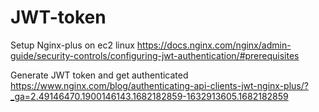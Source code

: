 # JWT-token
Setup Nginx-plus on ec2 linux
https://docs.nginx.com/nginx/admin-guide/security-controls/configuring-jwt-authentication/#prerequisites

Generate JWT token and  get authenticated
https://www.nginx.com/blog/authenticating-api-clients-jwt-nginx-plus/?_ga=2.49146470.1900146143.1682182859-1632913605.1682182859
